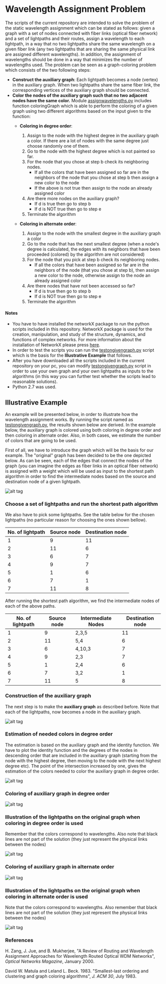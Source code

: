 # Wavelength Assignment Problem
The scripts of the current repository are intended to solve the problem of the static wavelength assignment which can be stated as follows: given a graph with a set of nodes connected with fiber links (optical fiber network) and a set of lightpaths and their routes, assign a wavelength to each lightpath, in a way that no two lightpaths share the same wavelength on a given fiber link (any two lightpaths that are sharing the same physical link are assigned different wavelengths). In addition, the assignment of wavelengths should be done in a way that minimizes the number of wavelengths used. The problem can be seen as a graph-coloring problem which consists of the two following steps:
 
* **Construct the auxiliary graph**: Each lightpath becomes a node (vertex) in the auxiliary graph. When two lightpaths share the same fiber link, the corresponding vertices of the auxiliary graph should be connected. 
* **Color the nodes of the auxiliary graph such that no two adjacent nodes have the same color.** Module [assignwavelengths.py](https://github.com/g-ser/wavelength-assignment/blob/master/assignwavelengths.py) includes function coloringGraph which is able to perform the coloring of a given graph using two different algorithms based on the input given to the function:
  * **Coloring in degree order**:
    1. Assign to the node with the highest degree in the auxiliary graph a color. If there are a lot of nodes with the same degree just choose randomly one of them.
    2. Go to the node with the highest degree which is not painted so far. 
    3. For the node that you chose at step b check its neighboring nodes. 
       * If all the colors that have been assigned so far are in the neighbors of the node that you chose at step b then assign a new color to the node
       * If the above is not true then assign to the node an already assigned color
    4. Are there more nodes on the auxiliary graph?
       * If d is true then go to step b
       * If d is NOT true then go to step e
    5. Terminate the algorithm 

  * **Coloring in alternate order**:
    1. Assign to the node with the smallest degree in the auxiliary graph a color 
    2. Go to the node that has the next smallest degree (when a node's degree is calculated, the edges with its neighbors that have been proceeded (colored) by the algorithm are not considered) 
    3. For the node that you pick at step b check its neighboring nodes. 
       * If all the colors that have been assigned so far are in the neighbors of the node (that you chose at step b), then assign a new color to the node, otherwise assign to the node an already assigned color
    4. Are there nodes that have not been accessed so far?
       * If d is true then go to step b
       * If d is NOT true then go to step e
    5. Terminate the algorithm 

#### Notes
+ You have to have installed the networkX package to run the python scripts included in this repository. NetworkX package is used for the creation, manipulation, and study of the structure, dynamics, and functions of complex networks. For more information about the installation of NetworkX please press [here](http://networkx.github.io/documentation/latest/index.html).
+ In order to test the scripts you can run the [testongivengraph.py](https://github.com/g-ser/wavelength-assignment/blob/master/testongivengraph.py) script which is the basis for the **Illustrative Example** that follows.
+ After you have downloaded all the scripts included in the current repository on your pc, you can modify [testongivengraph.py](https://github.com/g-ser/wavelength-assignment/blob/master/testongivengraph.py) script in order to use your own graph and your own lightpaths as inputs to the algorithms (in this way you can further test whether the scripts lead to reasonable solutions).
+ Python 2.7 was used.

## Illustrative Example
An example will be presented below, in order to illustrate how the wavelength assignment works. By running the script named as [testongivengraph.py](https://github.com/g-ser/wavelength-assignment/blob/master/testongivengraph.py), the results shown below are derived. In the example below, the auxiliary graph is colored using both coloring in degree order and then coloring in alternate order. Also, in both cases, we estimate the number of colors that are going to be used.  

First of all, we have to introduce the graph which will be the basis for our example. The "original" graph has been decided to be the one depicted below. As can be seen, each of the edges that connect the nodes of the graph (you can imagine the edges as fiber links in an optical fiber network) is assigned with a weight which will be used as input to the shortest path algorithm in order to find the intermediate nodes based on the source and destination node of a given lightpath. 

![alt tag](https://raw.githubusercontent.com/g-ser/wavelength-assignment/master/pictures/givengraph.png)

### Choose a set of lightpaths and run the shortest path algorithm

We also have to pick some lightpaths. See the table below for the chosen lightpaths (no particular reason for choosing the ones shown bellow).

 No. of lightpath |   Source node  | Destination node
 -----------------|----------------|------------------
 1                |9               |11
 2                |11              |6
 3                |6               |7
 4                |9               |7
 5                |1               |6
 6                |7               |1
 7                |11              |8

After running the shortest path algorithm, we find the intermediate nodes of each of the above paths. 

 No. of lightpath |   Source node  | Intermediate Nodes |Destination node
 -----------------|----------------|--------------------|------------------
 1                |9               |2,3,5               |11
 2                |11              |5,4                 |6
 3                |6               |4,10,3              |7
 4                |9               |2,3                 |7
 5                |1               |2,4                 |6
 6                |7               |3,2                 |1
 7                |11              |5                   |8

### Construction of the auxiliary graph

 The next step is to make the **auxiliary graph** as described before. Note that each of the lightpaths, now becomes a node in the auxiliary graph.    

 ![alt tag](https://raw.githubusercontent.com/g-ser/wavelength-assignment/master/pictures/auxiliarygraph.png)

### Estimation of needed colors in degree order

The estimation is based on the auxiliary graph and the identity function. We have to plot the identity function and the degrees of the nodes in descending order that are included in the auxiliary graph (starting from the node with the highest degree, then moving to the node with the next highest degree etc). The point of the intersection increased by one, gives the estimation of the colors needed to color the auxiliary graph in degree order.

 ![alt tag](https://raw.githubusercontent.com/g-ser/wavelength-assignment/master/pictures/estimationdegreeorder.png)

### Coloring of auxiliary graph in degree order

![alt tag](https://raw.githubusercontent.com/g-ser/wavelength-assignment/master/pictures/coloring_degree_order.png)

### Illustration of the lightpaths on the original graph when coloring in degree order is used
Remember that the colors correspond to wavelengths. Also note that black lines are not part of the solution (they just represent the physical links between the nodes) 

![alt tag](https://raw.githubusercontent.com/g-ser/wavelength-assignment/master/pictures/originalgraphcoloreddegreeorder.png)

### Coloring of auxiliary graph in alternate order

![alt tag](https://raw.githubusercontent.com/g-ser/wavelength-assignment/master/pictures/coloring_alternate_order.png)

### Illustration of the lightpaths on the original graph when coloring in alternate order is used
Note that the colors correspond to wavelengths. Also remember that black lines are not part of the solution (they just represent the physical links between the nodes) 

![alt tag](https://raw.githubusercontent.com/g-ser/wavelength-assignment/master/pictures/originalgraphcoloredalternateorder.png)

### References
H. Zang, J. Jue, and B. Mukherjee, "A Review of Routing and Wavelength Assignment Approaches for Wavelength Routed Optical WDM Networks", *Optical Networks Magazine*, January 2000.

David W. Matula and Leland L. Beck. 1983. "Smallest-last ordering and clustering and graph coloring algorithms", *J. ACM 30*, July 1983.